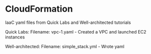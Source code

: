 # CloudFormation
IaaC yaml files from Quick Labs and Well-architected tutorials

Quick Labs:
    Filename: vpc-1.yaml
    - Created a VPC and launched EC2 instances

Well-architected:
    Filename: simple_stack.yml
    - Wrote yaml 